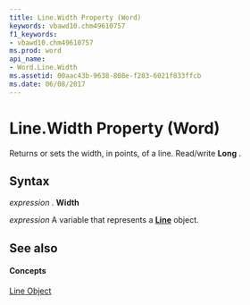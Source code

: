 ```yaml
---
title: Line.Width Property (Word)
keywords: vbawd10.chm49610757
f1_keywords:
- vbawd10.chm49610757
ms.prod: word
api_name:
- Word.Line.Width
ms.assetid: 00aac43b-9638-808e-f203-6021f833ffcb
ms.date: 06/08/2017
---
```



# Line.Width Property (Word)

Returns or sets the width, in points, of a line. Read/write **Long** .


## Syntax

 _expression_ . **Width**

 _expression_ A variable that represents a **[Line](line-object-word.md)** object.


## See also


#### Concepts


[Line Object](line-object-word.md)

